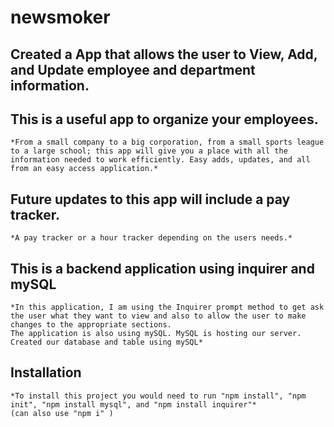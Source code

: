 # newsmoker

## Created a App that allows the user to View, Add, and Update employee and department information.

## This is a useful app to organize your employees.
    *From a small company to a big corporation, from a small sports league to a large school; this app will give you a place with all the information needed to work efficiently. Easy adds, updates, and all from an easy access application.*

## Future updates to this app will include a pay tracker.
    *A pay tracker or a hour tracker depending on the users needs.*

## This is a backend application using inquirer and mySQL
    *In this application, I am using the Inquirer prompt method to get ask the user what they want to view and also to allow the user to make changes to the appropriate sections.
    The application is also using mySQL. MySQL is hosting our server. Created our database and table using mySQL*

## Installation
    *To install this project you would need to run "npm install", "npm init", "npm install mysql", and "npm install inquirer"*
    (can also use "npm i" )
